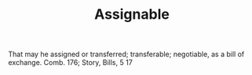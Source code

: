 ---
title: Assignable
letter: A
permalink: "/definitions/assignable.html"
body: That may he assigned or transferred; transferable; negotiable, as a bill of
  exchange. Comb. 176; Story, Bills, 5 17
published_at: '2018-07-07'
layout: post
---
